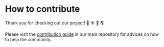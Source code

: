# How to contribute
Thank you for checking out our project! :star2: :sunny: :deciduous_tree: :earth_americas:

Please visit the [contribution guide](https://github.com/SenseNet/sensenet/blob/master/CONTRIBUTING.md) in our main repository for advices on how to help the community.
